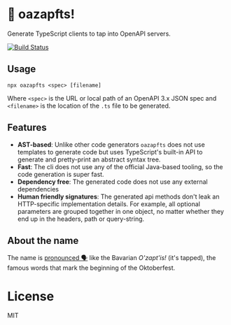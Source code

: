# 🍻 oazapfts!

Generate TypeScript clients to tap into OpenAPI servers.

[![Build Status](https://travis-ci.org/cellular/oazapfts.svg?branch=master)](https://travis-ci.org/cellular/oazapfts)

## Usage

```
npx oazapfts <spec> [filename]
```

Where `<spec>` is the URL or local path of an OpenAPI 3.x JSON spec and `<filename>` is the location of the `.ts` file to be generated.

## Features

- **AST-based**:
  Unlike other code generators `oazapfts` does not use templates to generate code but uses TypeScript's built-in API to generate and pretty-print an abstract syntax tree.
- **Fast**: The cli does not use any of the official Java-based tooling, so the code generation is super fast.
- **Dependency free**: The generated code does not use any external dependencies
- **Human friendly signatures**: The generated api methods don't leak an HTTP-specific implementation details. For example, all optional parameters are grouped together in one object, no matter whether they end up in the headers, path or query-string.

## About the name

The name is [pronounced 🗣](https://youtu.be/chvb-K95rBE) like the Bavarian _O'zapt'is!_ (it's tapped), the famous words that mark the beginning of the Oktoberfest.

# License

MIT
